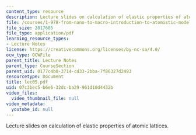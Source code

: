 ```yaml
---
content_type: resource
description: Lecture slides on calculation of elastic properties of atomic lattices.
file: /courses/1-978-from-nano-to-macro-introduction-to-atomistic-modeling-techniques-january-iap-2007/07c3bec5b6e632dcba29961d10d4432b_lec05.pdf
file_size: 2817685
file_type: application/pdf
learning_resource_types:
- Lecture Notes
license: https://creativecommons.org/licenses/by-nc-sa/4.0/
ocw_type: OCWFile
parent_title: Lecture Notes
parent_type: CourseSection
parent_uid: 0177c4b0-3714-cd33-2bba-7f86327d2493
resourcetype: Document
title: lec05.pdf
uid: 07c3bec5-b6e6-32dc-ba29-961d10d4432b
video_files:
  video_thumbnail_file: null
video_metadata:
  youtube_id: null
---
```

Lecture slides on calculation of elastic properties of atomic lattices.